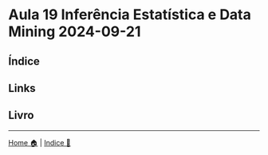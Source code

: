 # Aula 19 Inferência Estatística e Data Mining 2024-09-21

## Índice 

## Links

## Livro


-----

[Home 🏠](../README.md) | [Indice 📇](README.md)